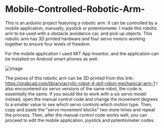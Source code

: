 # Mobile-Controlled-Robotic-Arm-
This is an arduino project featuring a robotic arm. It can be controlled by a mobile application, manually, joystick or potentiometer. I made this robotic arm to be used with a obstacle avoidance car, and pick up objects. This robotic arm has 3D printed hardware and four servo motors working together to ensure four levels of freedom.

For the mobile application I used MIT App Inventor, and the application can be installed on Android smart phones as well. 

![image](https://user-images.githubusercontent.com/78899280/229370400-b8beb829-9bfa-46b7-a84d-72c03d7257ce.png)

The pieces of this robotic arm can be 3D printed from this link: https://grabcad.com/library/acrylic-robot-4-dof-robot-mechanical-arm-1
I also encountered six servo versions of the same robot, the code is essentially the same. If you would like to work with a six servo model instead, open the manual control code and change the movement degrees to a smaller value to see which servo controls which motion type. Then, copy and paste the "servo movement blocks" two more times and repeat the process. Then, after the manual control code works well, you can proceed to edit the mobile application, joystick and potentiometer codes.

